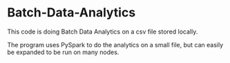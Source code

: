 # Batch-Data-Analytics

This code is doing Batch Data Analytics on a csv file stored locally.

The program uses PySpark to do the analytics on a small file, but can easily be expanded to be run on many nodes.